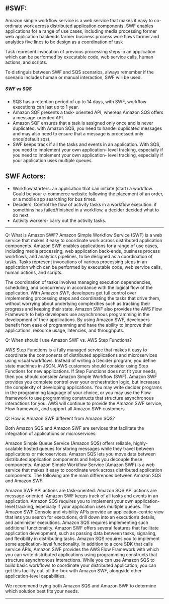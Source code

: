 #SWF:
---


Amazon simple workflow service is a web service that makes it easy to co-ordinate work across distributed application components. SWF enables applications for a range of use cases, including media processing former web application backends farmer business process workflows farmer and analytics five lines to be design as a coordination of task


Task represent invocation of previous processing steps in an application which can be performed by executable code, web service calls, human actions, and scripts.

To distinguis between SWF and SQS scenarios, always remember if the scenario includes human or manual interaction, SWF will be used.

##### SWF vs SQS
- SQS has a retention period of up to 14 days, with SWF, workflow executions can last up to 1 year.
- Amazon SQF presents a task- oriented API, whereas Amazon SQS offers a message-oriented API.
- Amazon SQF ensures that a task is assigned only once and is never duplicated. with Amazon SQS, you need to handel duplicated messages and may also need to ensure that a message is processed only once(default sqs).
- SWF keeps track if all the tasks and events in an application. With SQS, you need to implement your own application- level tracking, especially if you need to implement your own application- level tracking, especially if your application uses multiple queues.

SWF Actors:
-----------
- Workflow starters: an application that can initiate (start) a workflow. Could be your e-commerce website following the placement of an order, or a mobile app searching for bus times.
- Deciders: Control the flow of activity tasks in a workflow execution. if somethins has failed/finished in a workflow, a decider decided what to do next.
- Activity workers- carry out the activity tasks.

-----

Q: What is Amazon SWF?
Amazon Simple Workflow Service (SWF) is a web service that makes it easy to coordinate work across distributed application components. Amazon SWF enables applications for a range of use cases, including media processing, web application back-ends, business process workflows, and analytics pipelines, to be designed as a coordination of tasks. Tasks represent invocations of various processing steps in an application which can be performed by executable code, web service calls, human actions, and scripts.

The coordination of tasks involves managing execution dependencies, scheduling, and concurrency in accordance with the logical flow of the application. With Amazon SWF, developers get full control over implementing processing steps and coordinating the tasks that drive them, without worrying about underlying complexities such as tracking their progress and keeping their state. Amazon SWF also provides the AWS Flow Framework to help developers use asynchronous programming in the development of their applications. By using Amazon SWF, developers benefit from ease of programming and have the ability to improve their applications’ resource usage, latencies, and throughputs.


Q: When should I use Amazon SWF vs. AWS Step Functions?

AWS Step Functions is a fully managed service that makes it easy to coordinate the components of distributed applications and microservices using visual workflows. Instead of writing a Decider program, you define state machines in JSON. AWS customers should consider using Step Functions for new applications. If Step Functions does not fit your needs, then you should consider Amazon Simple Workflow (SWF). Amazon SWF provides you complete control over your orchestration logic, but increases the complexity of developing applications. You may write decider programs in the programming language of your choice, or you may use the Flow framework to use programming constructs that structure asynchronous interactions for you. AWS will continue to provide the Amazon SWF service, Flow framework, and support all Amazon SWF customers.


Q: How is Amazon SWF different from Amazon SQS?

Both Amazon SQS and Amazon SWF are services that facilitate the integration of applications or microservices:

Amazon Simple Queue Service (Amazon SQS) offers reliable, highly-scalable hosted queues for storing messages while they travel between applications or microservices. Amazon SQS lets you move data between distributed application components and helps you decouple these components.
Amazon Simple Workflow Service (Amazon SWF) is a web service that makes it easy to coordinate work across distributed application components.
The following are the main differences between Amazon SQS and Amazon SWF:

Amazon SWF API actions are task-oriented. Amazon SQS API actions are message-oriented.
Amazon SWF keeps track of all tasks and events in an application. Amazon SQS requires you to implement your own application-level tracking, especially if your application uses multiple queues.
The Amazon SWF Console and visibility APIs provide an application-centric view that lets you search for executions, drill down into an execution’s details, and administer executions. Amazon SQS requires implementing such additional functionality.
Amazon SWF offers several features that facilitate application development, such as passing data between tasks, signaling, and flexibility in distributing tasks. Amazon SQS requires you to implement some application-level functionality.
In addition to a core SDK that calls service APIs, Amazon SWF provides the AWS Flow Framework with which you can write distributed applications using programming constructs that structure asynchronous interactions.
While you can use Amazon SQS to build basic workflows to coordinate your distributed application, you can get this facility out-of-the-box with Amazon SWF, alongside other application-level capabilities.

We recommend trying both Amazon SQS and Amazon SWF to determine which solution best fits your needs.

----------------------------------------
